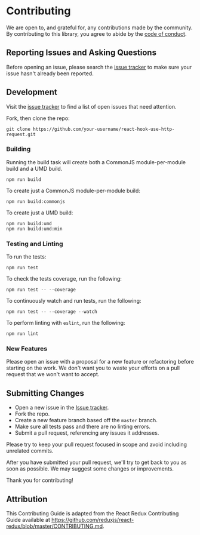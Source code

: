 # Contributing

We are open to, and grateful for, any contributions made by the community. By
contributing to this library, you agree to abide by the
[code of conduct](https://github.com/slergberg/react-hook-use-http-request/blob/master/CODE_OF_CONDUCT.md).

## Reporting Issues and Asking Questions

Before opening an issue, please search the
[issue tracker](https://github.com/slergberg/react-hook-use-http-request/issues)
to make sure your issue hasn't already been reported.

## Development

Visit the
[issue tracker](https://github.com/slergberg/react-hook-use-http-request/issues)
to find a list of open issues that need attention.

Fork, then clone the repo:

```
git clone https://github.com/your-username/react-hook-use-http-request.git
```

### Building

Running the build task will create both a CommonJS module-per-module build and a
UMD build.

```
npm run build
```

To create just a CommonJS module-per-module build:

```
npm run build:commonjs
```

To create just a UMD build:

```
npm run build:umd
npm run build:umd:min
```

### Testing and Linting

To run the tests:

```
npm run test
```

To check the tests coverage, run the following:

```
npm run test -- --coverage
```

To continuously watch and run tests, run the following:

```
npm run test -- --coverage --watch
```

To perform linting with `eslint`, run the following:

```
npm run lint
```

### New Features

Please open an issue with a proposal for a new feature or refactoring before
starting on the work. We don't want you to waste your efforts on a pull request
that we won't want to accept.

## Submitting Changes

- Open a new issue in the
  [Issue tracker](https://github.com/slergberg/react-hook-use-http-request/issues).
- Fork the repo.
- Create a new feature branch based off the `master` branch.
- Make sure all tests pass and there are no linting errors.
- Submit a pull request, referencing any issues it addresses.

Please try to keep your pull request focused in scope and avoid including
unrelated commits.

After you have submitted your pull request, we'll try to get back to you as soon
as possible. We may suggest some changes or improvements.

Thank you for contributing!

## Attribution

This Contributing Guide is adapted from the React Redux Contributing Guide
available at https://github.com/reduxjs/react-redux/blob/master/CONTRIBUTING.md.
